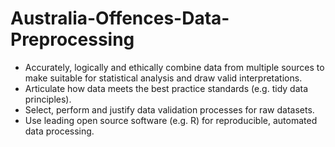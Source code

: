 # Australia-Offences-Data-Preprocessing
- Accurately,  logically  and  ethically  combine  data  from  multiple  sources  to  make  suitable for statistical analysis and draw valid interpretations. 
- Articulate how data meets the best practice standards (e.g. tidy data principles). 
- Select, perform and justify data validation processes for raw datasets. 
- Use leading open source software (e.g. R) for reproducible, automated data 
processing. 
